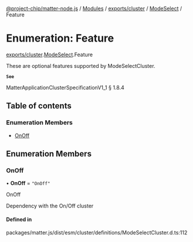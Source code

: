 [@project-chip/matter-node.js](../README.md) / [Modules](../modules.md) / [exports/cluster](../modules/exports_cluster.md) / [ModeSelect](../modules/exports_cluster.ModeSelect.md) / Feature

# Enumeration: Feature

[exports/cluster](../modules/exports_cluster.md).[ModeSelect](../modules/exports_cluster.ModeSelect.md).Feature

These are optional features supported by ModeSelectCluster.

**`See`**

MatterApplicationClusterSpecificationV1_1 § 1.8.4

## Table of contents

### Enumeration Members

- [OnOff](exports_cluster.ModeSelect.Feature.md#onoff)

## Enumeration Members

### OnOff

• **OnOff** = ``"OnOff"``

OnOff

Dependency with the On/Off cluster

#### Defined in

packages/matter.js/dist/esm/cluster/definitions/ModeSelectCluster.d.ts:112
